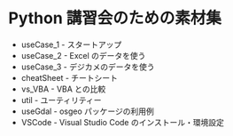 # Python 講習会のための素材集

* useCase_1 - スタートアップ
* useCase_2 - Excel のデータを使う
* useCase_3 - デジカメのデータを使う
* cheatSheet - チートシート
* vs_VBA - VBA との比較
* util - ユーティリティー
* useGdal - osgeo パッケージの利用例
* VSCode - Visual Studio Code のインストール・環境設定
